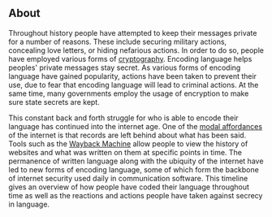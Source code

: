 ## About

Throughout history people have attempted to keep their messages private for a number of reasons. These include securing military actions, concealing love letters, or hiding nefarious actions. In order to do so, people have employed various forms of [cryptography](http://LanguageAndTheInternet.github.io/terms/Cryptography.html). Encoding language helps peoples' private messages stay secret. As various forms of encoding language have gained popularity, actions have been taken to prevent their use, due to fear that encoding language will lead to criminal actions. At the same time, many governments employ the usage of encryption to make sure state secrets are kept.

This constant back and forth struggle for who is able to encode their language has continued into the internet age. One of the [modal affordances](http://LanguageAndTheInternet.github.io/terms/Modal_Affordance.html) of the internet is that records are left behind about what has been said. Tools such as the [Wayback Machine](http://archive.org/web/) allow people to view the history of websites and what was written on them at specific points in time. The permanence of written language along with the ubiquity of the internet have led to new forms of encoding language, some of which form the backbone of internet security used daily in communication software. This timeline gives an overview of how people have coded their language throughout time as well as the reactions and actions people have taken against secrecy in language.

